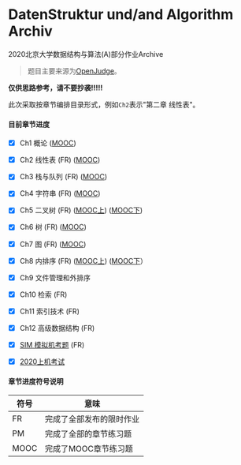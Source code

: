 # DatenStruktur und/and Algorithm Archiv
 2020北京大学数据结构与算法(A)部分作业Archive

> 题目主要来源为[OpenJudge](http://dsa.openjudge.cn/)。

**仅供思路参考，请不要抄袭!!!!!**

此次采取按章节编排目录形式，例如`Ch2`表示"第二章 线性表"。

#### 目前章节进度

- [x] Ch1 概论 ([MOOC](https://github.com/wr786/DatenStruktur-und-Algorithm-Archiv/tree/master/MOOC/Ch1.md))
- [x] Ch2 线性表 (FR) ([MOOC](https://github.com/wr786/DatenStruktur-und-Algorithm-Archiv/tree/master/MOOC/Ch2.md))
- [x] Ch3 栈与队列 (FR) ([MOOC](https://github.com/wr786/DatenStruktur-und-Algorithm-Archiv/tree/master/MOOC/Ch3.md))
- [x] Ch4 字符串 (FR) ([MOOC](https://github.com/wr786/DatenStruktur-und-Algorithm-Archiv/tree/master/MOOC/Ch4.md))
- [x] Ch5 二叉树 (FR) ([MOOC上](https://github.com/wr786/DatenStruktur-und-Algorithm-Archiv/tree/master/MOOC/Ch5_I.md)) ([MOOC下](https://github.com/wr786/DatenStruktur-und-Algorithm-Archiv/tree/master/MOOC/Ch5_II.pdf))
- [x] Ch6 树 (FR) ([MOOC](https://github.com/wr786/DatenStruktur-und-Algorithm-Archiv/tree/master/MOOC/Ch6.pdf))
- [x] Ch7 图 (FR) ([MOOC](https://github.com/wr786/DatenStruktur-und-Algorithm-Archiv/tree/master/MOOC/Ch7.md))
- [x] Ch8 内排序 (FR) ([MOOC上](https://github.com/wr786/DatenStruktur-und-Algorithm-Archiv/tree/master/MOOC/Ch8_I.md)) ([MOOC下](https://github.com/wr786/DatenStruktur-und-Algorithm-Archiv/tree/master/MOOC/Ch8_II.md)）
- [x] Ch9 文件管理和外排序
- [x] Ch10 检索 (FR)
- [x] Ch11 索引技术 (FR)
- [x] Ch12 高级数据结构 (FR)
- [x] [SIM 模拟机考题](SIM/) (FR)
- [x] [2020上机考试](FINAL/)


#### 章节进度符号说明

| 符号 | 意味                     |
| ---- | ------------------------ |
| FR   | 完成了全部发布的限时作业 |
| PM   | 完成了全部的章节练习题   |
| MOOC | 完成了MOOC章节练习题     |

